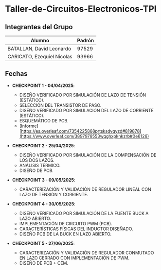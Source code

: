 # Taller-de-Circuitos-Electronicos-TPI

## Integrantes del Grupo

| Alumno | Padrón |
| -- | -- |
| BATALLAN, David Leonardo | 97529 |
| CARICATO, Ezequiel Nicolas | 93966 |

## Fechas

  
- **CHECKPOINT 1 - 04/04/2025**:
  - DISEÑO VERIFICADO POR SIMULACIÓN DE LAZO DE TENSIÓN (ESTÁTICO).
  - SELECCIÓN DEL TRANSISTOR DE PASO.
  - DISEÑO VERIFICADO POR SIMULACIÓN DEL LAZO DE CORRIENTE (ESTÁTICO).
  - ESQUEMÁTICO DE PCB.
  - [Informe][https://es.overleaf.com/7354225868prtsksdvqyzd#819878](https://www.overleaf.com/3897976553wqghxpknkzrb#0e6126)

- **CHECKPOINT 2 - 25/04/2025**:
  - DISEÑO VERIFICADO POR SIMULACIÓN DE LA COMPENSACIÓN DE LOS DOS LAZOS.
  - ANÁLISIS TÉRMICO.
  - DISEÑO DE PCB.
 
- **CHECKPOINT 3 - 09/05/2025**:
  - CARACTERIZACIÓN Y VALIDACIÓN DE REGULADOR LINEAL CON LAZO DE TENSIÓN Y CORRIENTE.

- **CHECKPOINT 4 - 30/05/2025**:
  - DISEÑO VERIFICADO POR SIMULACIÓN DE LA FUENTE BUCK A LAZO ABIERTO.
  - IMPLEMENTACIÓN DE CIRCUITO PWM (PCB).
  - CARACTERÍSTICAS FÍSICAS DEL INDUCTOR DISEÑADO.
  - DISEÑO PCB DE LA BUCK EN LAZO ABIERTO.

- **CHECKPOINT 5 - 27/06/2025**:
  - CARACTERIZACIÓN Y VALIDACIÓN DE REGULADOR CONMUTADO EN LAZO CERRADO CON IMPLEMENTACIÓN DE PWM.
  - DISEÑO DE PCB + CEM.
